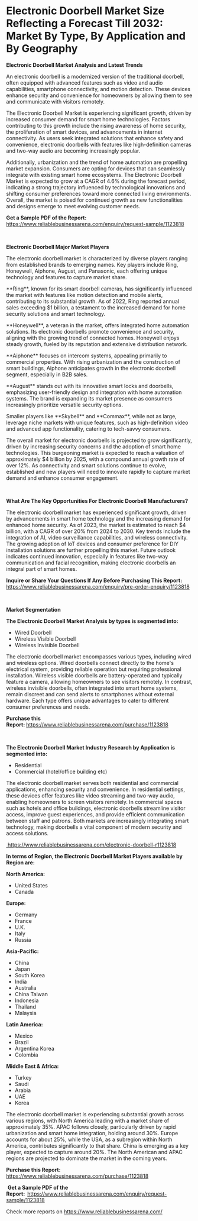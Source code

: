 <p><h1>Electronic Doorbell Market Size Reflecting a Forecast Till 2032: Market By Type, By Application and By Geography</h1></p><p><strong>Electronic Doorbell Market Analysis and Latest Trends</strong></p>
<p><p>An electronic doorbell is a modernized version of the traditional doorbell, often equipped with advanced features such as video and audio capabilities, smartphone connectivity, and motion detection. These devices enhance security and convenience for homeowners by allowing them to see and communicate with visitors remotely.</p><p>The Electronic Doorbell Market is experiencing significant growth, driven by increased consumer demand for smart home technologies. Factors contributing to this growth include the rising awareness of home security, the proliferation of smart devices, and advancements in internet connectivity. As users seek integrated solutions that enhance safety and convenience, electronic doorbells with features like high-definition cameras and two-way audio are becoming increasingly popular.</p><p>Additionally, urbanization and the trend of home automation are propelling market expansion. Consumers are opting for devices that can seamlessly integrate with existing smart home ecosystems. The Electronic Doorbell Market is expected to grow at a CAGR of 4.6% during the forecast period, indicating a strong trajectory influenced by technological innovations and shifting consumer preferences toward more connected living environments. Overall, the market is poised for continued growth as new functionalities and designs emerge to meet evolving customer needs.</p></p>
<p><strong>Get a Sample PDF of the Report:&nbsp;</strong> <a href="https://www.reliablebusinessarena.com/enquiry/request-sample/1123818?utm_campaign=1891&utm_medium=2&utm_source=Github&utm_content=ia&utm_term=06042025&utm_id=electronic-doorbell">https://www.reliablebusinessarena.com/enquiry/request-sample/1123818</a></p>
<p>&nbsp;</p>
<p><strong>Electronic Doorbell Major Market Players</strong></p>
<p><p>The electronic doorbell market is characterized by diverse players ranging from established brands to emerging names. Key players include Ring, Honeywell, Aiphone, August, and Panasonic, each offering unique technology and features to capture market share. </p><p>**Ring**, known for its smart doorbell cameras, has significantly influenced the market with features like motion detection and mobile alerts, contributing to its substantial growth. As of 2022, Ring reported annual sales exceeding $1 billion, a testament to the increased demand for home security solutions and smart technology.</p><p>**Honeywell**, a veteran in the market, offers integrated home automation solutions. Its electronic doorbells promote convenience and security, aligning with the growing trend of connected homes. Honeywell enjoys steady growth, fueled by its reputation and extensive distribution network.</p><p>**Aiphone** focuses on intercom systems, appealing primarily to commercial properties. With rising urbanization and the construction of smart buildings, Aiphone anticipates growth in the electronic doorbell segment, especially in B2B sales.</p><p>**August** stands out with its innovative smart locks and doorbells, emphasizing user-friendly design and integration with home automation systems. The brand is expanding its market presence as consumers increasingly prioritize versatile security options. </p><p>Smaller players like **Skybell** and **Commax**, while not as large, leverage niche markets with unique features, such as high-definition video and advanced app functionality, catering to tech-savvy consumers.</p><p>The overall market for electronic doorbells is projected to grow significantly, driven by increasing security concerns and the adoption of smart home technologies. This burgeoning market is expected to reach a valuation of approximately $4 billion by 2025, with a compound annual growth rate of over 12%. As connectivity and smart solutions continue to evolve, established and new players will need to innovate rapidly to capture market demand and enhance consumer engagement.</p></p>
<p>&nbsp;</p>
<p><strong>What Are The Key Opportunities For Electronic Doorbell Manufacturers?</strong></p>
<p><p>The electronic doorbell market has experienced significant growth, driven by advancements in smart home technology and the increasing demand for enhanced home security. As of 2023, the market is estimated to reach $4 billion, with a CAGR of over 20% from 2024 to 2030. Key trends include the integration of AI, video surveillance capabilities, and wireless connectivity. The growing adoption of IoT devices and consumer preference for DIY installation solutions are further propelling this market. Future outlook indicates continued innovation, especially in features like two-way communication and facial recognition, making electronic doorbells an integral part of smart homes.</p></p>
<p><strong>Inquire or Share Your Questions If Any Before Purchasing This Report:</strong> <a href="https://www.reliablebusinessarena.com/enquiry/pre-order-enquiry/1123818?utm_campaign=1891&utm_medium=2&utm_source=Github&utm_content=ia&utm_term=06042025&utm_id=electronic-doorbell">https://www.reliablebusinessarena.com/enquiry/pre-order-enquiry/1123818</a></p>
<p>&nbsp;</p>
<p><strong>Market Segmentation</strong></p>
<p><strong>The Electronic Doorbell Market Analysis by types is segmented into:</strong></p>
<p><ul><li>Wired Doorbell</li><li>Wireless Visible Doorbell</li><li>Wireless Invisible Doorbell</li></ul></p>
<p><p>The electronic doorbell market encompasses various types, including wired and wireless options. Wired doorbells connect directly to the home's electrical system, providing reliable operation but requiring professional installation. Wireless visible doorbells are battery-operated and typically feature a camera, allowing homeowners to see visitors remotely. In contrast, wireless invisible doorbells, often integrated into smart home systems, remain discreet and can send alerts to smartphones without external hardware. Each type offers unique advantages to cater to different consumer preferences and needs.</p></p>
<p><strong>Purchase this Report:&nbsp;</strong><a href="https://www.reliablebusinessarena.com/purchase/1123818?utm_campaign=1891&utm_medium=2&utm_source=Github&utm_content=ia&utm_term=06042025&utm_id=electronic-doorbell">https://www.reliablebusinessarena.com/purchase/1123818</a></p>
<p>&nbsp;</p>
<p><strong>The Electronic Doorbell Market Industry Research by Application is segmented into:</strong></p>
<p><ul><li>Residential</li><li>Commercial (hotel/office building etc)</li></ul></p>
<p><p>The electronic doorbell market serves both residential and commercial applications, enhancing security and convenience. In residential settings, these devices offer features like video streaming and two-way audio, enabling homeowners to screen visitors remotely. In commercial spaces such as hotels and office buildings, electronic doorbells streamline visitor access, improve guest experiences, and provide efficient communication between staff and patrons. Both markets are increasingly integrating smart technology, making doorbells a vital component of modern security and access solutions.</p></p>
<p><a href="https://www.reliablebusinessarena.com/electronic-doorbell-r1123818?utm_campaign=1891&utm_medium=2&utm_source=Github&utm_content=ia&utm_term=06042025&utm_id=electronic-doorbell">&nbsp;https://www.reliablebusinessarena.com/electronic-doorbell-r1123818</a></p>
<p><strong>In terms of Region, the Electronic Doorbell Market Players available by Region are:</strong></p>
<p>
    <p> <strong> North America: </strong>
        <ul>
            <li>United States</li>
            <li>Canada</li>
        </ul>
        </p> 
    <p> <strong> Europe: </strong>
        <ul>
            <li>Germany</li>
            <li>France</li>
            <li>U.K.</li>
            <li>Italy</li>
            <li>Russia</li>
        </ul>
        </p> 
    <p> <strong> Asia-Pacific: </strong>
        <ul>
            <li>China</li>
            <li>Japan</li>
            <li>South Korea</li>
            <li>India</li>
            <li>Australia</li>
            <li>China Taiwan</li>
            <li>Indonesia</li>
            <li>Thailand</li>
            <li>Malaysia</li>
        </ul>
        </p> 
    <p> <strong> Latin America: </strong>
        <ul>
            <li>Mexico</li>
            <li>Brazil</li>
            <li>Argentina Korea</li>
            <li>Colombia</li>
        </ul>
        </p> 
    <p> <strong> Middle East & Africa: </strong>
        <ul>
            <li>Turkey</li>
            <li>Saudi</li>
            <li>Arabia</li>
            <li>UAE</li>
            <li>Korea</li>
        </ul>
    </p>
    </p>
<p><p>The electronic doorbell market is experiencing substantial growth across various regions, with North America leading with a market share of approximately 35%. APAC follows closely, particularly driven by rapid urbanization and smart home integration, holding around 30%. Europe accounts for about 25%, while the USA, as a subregion within North America, contributes significantly to that share. China is emerging as a key player, expected to capture around 20%. The North American and APAC regions are projected to dominate the market in the coming years.</p></p>
<p><strong>Purchase this Report: </strong><a href="https://www.reliablebusinessarena.com/purchase/1123818?utm_campaign=1891&utm_medium=2&utm_source=Github&utm_content=ia&utm_term=06042025&utm_id=electronic-doorbell">https://www.reliablebusinessarena.com/purchase/1123818</a></p>
<p>&nbsp;<strong>Get a Sample PDF of the Report:&nbsp;&nbsp;</strong><a href="https://www.reliablebusinessarena.com/enquiry/request-sample/1123818?utm_campaign=1891&utm_medium=2&utm_source=Github&utm_content=ia&utm_term=06042025&utm_id=electronic-doorbell">https://www.reliablebusinessarena.com/enquiry/request-sample/1123818</a></p>
<p><strong></strong></p>
<p>Check more reports on <a href="https://www.reliablebusinessarena.com/?utm_campaign=1891&utm_medium=2&utm_source=Github&utm_content=ia&utm_term=06042025&utm_id=electronic-doorbell">https://www.reliablebusinessarena.com/</a></p>